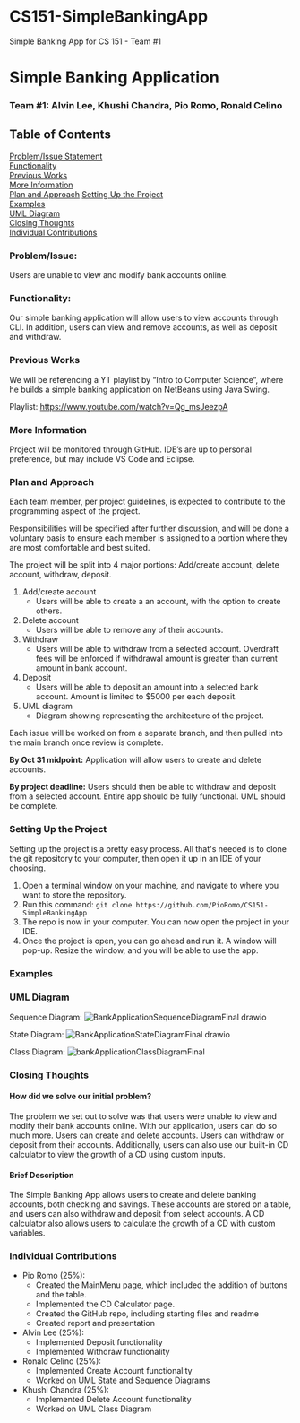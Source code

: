 # CS151-SimpleBankingApp
Simple Banking App for CS 151 - Team #1

# Simple Banking Application

### Team #1: Alvin Lee, Khushi Chandra, Pio Romo, Ronald Celino

## Table of Contents
[Problem/Issue Statement](#Problem/Issue)\
[Functionality](#Functionality)\
[Previous Works](#Previous-Works)\
[More Information](#More-Information)\
[Plan and Approach](#Plan-and-Approach)
[Setting Up the Project](#Setting-Up-the-Project)\
[Examples](#Examples)\
[UML Diagram](#UML-Diagram)\
[Closing Thoughts](#Closing-Thoughts)\
[Individual Contributions](#Individual-Contributions)

### Problem/Issue:

Users are unable to view and modify bank accounts online. 

### Functionality:

Our simple banking application will allow users to view accounts through CLI. In addition, users can view and remove accounts, as well as deposit and withdraw. 

### Previous Works

We will be referencing a YT playlist by “Intro to Computer Science”, where he builds a simple banking application on NetBeans using Java Swing.

Playlist: https://www.youtube.com/watch?v=Qg_msJeezpA

### More Information

Project will be monitored through GitHub. IDE’s are up to personal preference, but may include VS Code and Eclipse. 


### Plan and Approach

Each team member, per project guidelines, is expected to contribute to the programming aspect of the project. 

Responsibilities will be specified after further discussion, and will be done a voluntary basis to ensure each member is assigned to a portion where they are most comfortable and best suited. 

The project will be split into 4 major portions: Add/create account, delete account, withdraw, deposit. 

1. Add/create account
    * Users will be able to create a an account, with the option to create others.
2. Delete account
    * Users will be able to remove any of their accounts.
3. Withdraw
    * Users will be able to withdraw from a selected account. Overdraft fees will be enforced if withdrawal amount is greater than current amount in bank account.
4. Deposit
    * Users will be able to deposit an amount into a selected bank account. Amount is limited to $5000 per each deposit.
5. UML diagram
    * Diagram showing representing the architecture of the project.
   
Each issue will be worked on from a separate branch, and then pulled into the main branch once review is complete. 

**By Oct 31 midpoint:** Application will allow users to create and delete accounts. 

**By project deadline:** Users should then be able to withdraw and deposit from a selected account. Entire app should be fully functional. UML should be complete. 

### Setting Up the Project

Setting up the project is a pretty easy process. All that's needed is to clone the git repository to your computer, then open it up in an IDE of your choosing. 
1. Open a terminal window on your machine, and navigate to where you want to store the repository.
2. Run this command: `git clone https://github.com/PioRomo/CS151-SimpleBankingApp`
3. The repo is now in your computer. You can now open the project in your IDE.
4. Once the project is open, you can go ahead and run it. A window will pop-up. Resize the window, and you will be able to use the app.
   
### Examples
### UML Diagram

Sequence Diagram:
![BankApplicationSequenceDiagramFinal drawio](https://github.com/PioRomo/CS151-SimpleBankingApp/assets/131488639/26e47bcc-a9b4-401d-a6fd-788d201f3050)

State Diagram:
![BankApplicationStateDiagramFinal drawio](https://github.com/PioRomo/CS151-SimpleBankingApp/assets/131488639/dce58515-2b3d-482f-b502-07b53b04fe16)

Class Diagram:
![bankApplicationClassDiagramFinal](https://github.com/PioRomo/CS151-SimpleBankingApp/assets/113278698/fbc5c8bb-28c2-42a6-9233-3a38660171ea)


### Closing Thoughts

#### How did we solve our initial problem? 

The problem we set out to solve was that users were unable to view and modify their bank accounts online. 
With our application, users can do so much more. Users can create and delete accounts. Users can withdraw 
or deposit from their accounts. Additionally, users can also use our built-in CD calculator to view the
growth of a CD using custom inputs. 

#### Brief Description

The Simple Banking App allows users to create and delete banking accounts, both checking and savings. These accounts are stored on a table, and
users can also withdraw and deposit from select accounts. A CD calculator also allows users to calculate the growth of a CD with custom variables. 

### Individual Contributions

* Pio Romo (25%):
   * Created the MainMenu page, which included the addition of buttons and the table.
   * Implemented the CD Calculator page.
   * Created the GitHub repo, including starting files and readme
   * Created report and presentation
* Alvin Lee (25%):
   * Implemented Deposit functionality
   * Implemented Withdraw functionality
* Ronald Celino (25%):
   * Implemented Create Account functionality
   * Worked on UML State and Sequence Diagrams
* Khushi Chandra (25%): 
   * Implemented Delete Account functionality
   * Worked on UML Class Diagram





